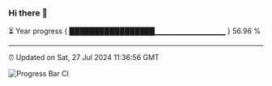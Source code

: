 ### Hi there 👋

⏳ Year progress { █████████████████▁▁▁▁▁▁▁▁▁▁▁▁▁ } 56.96 %

---

⏰ Updated on Sat, 27 Jul 2024 11:36:56 GMT

![Progress Bar CI](https://github.com/IshwaranRudhara/GIT-ACTION/workflows/Progress%20Bar%20CI/badge.svg)
